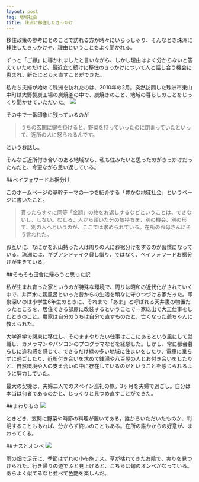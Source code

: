 ```yaml
---
layout: post
tag: 地域社会
title: 珠洲に移住したきっかけ
---
```


移住政策の参考にとのことで訪れる方が時々にいらっしゃり、そんなとき珠洲に移住したきっかけや、理由ということをよく聞かれる。

ずっと「ご縁」に導かれましたと言いながら、しかし理由はよく分からないと答えていたのだけど、最近立て続けに移住のきっかけについて人と話し合う機会に恵まれ、新たにとらえ直すことができた。

私たち夫婦が始めて珠洲を訪れたのは、2010年の2月。突然訪問した珠洲市東山中町は大野製炭工場の炭焼釜の中で、炭焼きのこと、地域の暮らしのことをじっくり聞かせていただいた。
![](http://static.ow.ly/photos/normal/vow.jpg)

その中で一番印象に残っているのが

> うちの玄関に鍵を掛けると、野菜を持っていったのに閉まっていたといって、近所の人に怒られるんです。

というお話し。

そんなご近所付き合いのある地域なら、私も住みたいと思ったのがきっかけだったんだと、今更ながら思い返している。

##ペイフォワードお裾分け

このホームページの基幹テーマの一つを紹介する「[豊かな地域社会](http://kobapan.com/community/)」というページに書いたこと。

> 貰ったらすぐに同等「金額」の物をお返しするなどということは、できないし、しない。むしろ、人から頂いた分の気持ちを、別の機会、別の形で、別の人へというのが、ここでは求められている。在所のお母さんにそう言われた。

お互いに、なにかを沢山持った人は周りの人にお裾分けをするのが習慣になっている。珠洲には、ギブアンドテイク貸し借り、ではなく、ペイフォワードお裾分けが生きている。

##そもそも田舎に帰ろうと思った訳

私が生まれ育った家というのが特殊な環境で、周りは昭和の近代化がされていく中で、井戸水に薪風呂といった昔からの生活を頑なに守りつづける家だった。印象深いのは小学生6年生のときに、それまで「あま」と呼ばれる天井裏の物置だったところを、居住できる部屋に改装するということで一家総出で大工仕事をしたときのこと。農家は自分のうちは自分で直すものだと、亡くなった爺ちゃんに教えられた。

大学進学で関東に移住し、そのままやりたい仕事はここにあるという風にして就職し、カメラマンやパソコンのプログラマなどを経験した。しかし、常に都会暮らしに違和感を感じて、できるだけ緑の多い地域に住まいをしたり、電車に乗らずに過ごしたり、近所付き合いを求めて銭湯や八百屋の人とお付き合いをしたりと、自然環境や人の支え合いの中に存在しているのだということを感じられるように努力していた。

最大の契機は、夫婦二人でのスペイン巡礼の旅。3ヶ月を夫婦で過ごし。自分は本当は何者であるのかと、じっくりと見つめ直すことができた。






##まわりもの
![](https://c2.staticflickr.com/6/5670/23229244344_16126ba4db.jpg)

ときどき、玄関に野菜や時節の料理が置いてある。誰からいただいたものか、判明することもあれば、分からず終いのこともある。在所の誰かからの好意が、まわってくる。

##ナスとオンベ
![](https://c1.staticflickr.com/1/660/23257321463_f5a6ef24c4.jpg)

雨の畑で足元に、季節はずれの小布施ナス。草が枯れてきたお陰で、実りを見つけられた。行き帰りの道でふと見上げると、こちらは旬のオンベがなっている。あらよく似てるなと並べて色艶を楽しんだ。
